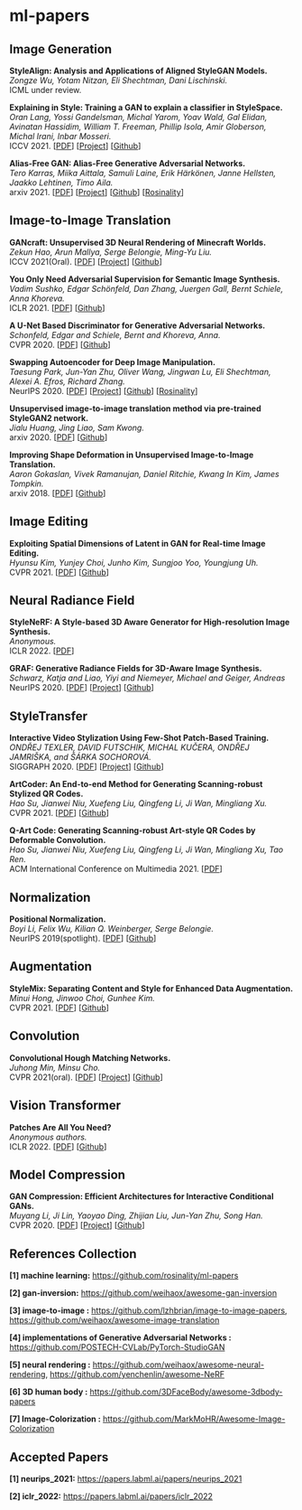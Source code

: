 # ml-papers

## Image Generation

**StyleAlign: Analysis and Applications of Aligned StyleGAN Models.**<br>
*Zongze Wu, Yotam Nitzan, Eli Shechtman, Dani Lischinski.*<br>
ICML under review.

**Explaining in Style: Training a GAN to explain a classifier in StyleSpace.**<br>
*Oran Lang, Yossi Gandelsman, Michal Yarom, Yoav Wald, Gal Elidan, Avinatan Hassidim, William T. Freeman, Phillip Isola, Amir Globerson, Michal Irani, Inbar Mosseri.*<br>
ICCV 2021. [[PDF](https://arxiv.org/abs/2104.13369)] [[Project](https://explaining-in-style.github.io/)] [[Github](https://github.com/google/explaining-in-style)] 

**Alias-Free GAN: Alias-Free Generative Adversarial Networks.**<br>
*Tero Karras, Miika Aittala, Samuli Laine, Erik Härkönen, Janne Hellsten, Jaakko Lehtinen, Timo Aila.*<br>
arxiv 2021. [[PDF](https://arxiv.org/abs/2106.12423)] [[Project](https://nvlabs.github.io/alias-free-gan/)] [[Github](https://github.com/NVlabs/alias-free-gan)] [[Rosinality](https://github.com/rosinality/alias-free-gan-pytorch)] 


## Image-to-Image Translation

**GANcraft: Unsupervised 3D Neural Rendering of Minecraft Worlds.**<br>
*Zekun Hao, Arun Mallya, Serge Belongie, Ming-Yu Liu.*<br>
ICCV 2021(Oral). [[PDF](https://arxiv.org/abs/2104.07659)] [[Project](https://nvlabs.github.io/GANcraft/)] [[Github](https://github.com/NVlabs/imaginaire)] 

**You Only Need Adversarial Supervision for Semantic Image Synthesis.**<br>
*Vadim Sushko, Edgar Schönfeld, Dan Zhang, Juergen Gall, Bernt Schiele, Anna Khoreva.*<br>
ICLR 2021. [[PDF](https://arxiv.org/abs/2012.04781)] [[Github](https://github.com/boschresearch/OASIS)] 

**A U-Net Based Discriminator for Generative Adversarial Networks.**<br>
*Schonfeld, Edgar and Schiele, Bernt and Khoreva, Anna.*<br>
CVPR 2020. [[PDF](https://arxiv.org/abs/2002.12655)] [[Github](https://github.com/boschresearch/unetgan)] 

**Swapping Autoencoder for Deep Image Manipulation.**<br>
*Taesung Park, Jun-Yan Zhu, Oliver Wang, Jingwan Lu, Eli Shechtman, Alexei A. Efros, Richard Zhang.*<br>
NeurIPS 2020. [[PDF](https://arxiv.org/abs/2007.00653)] [[Project](https://taesung.me/SwappingAutoencoder/)] [[Github](https://github.com/taesungp/swapping-autoencoder-pytorch)] [[Rosinality](https://github.com/rosinality/swapping-autoencoder-pytorch)] 

**Unsupervised image-to-image translation method via pre-trained StyleGAN2 network.**<br>
*Jialu Huang, Jing Liao, Sam Kwong.*<br>
arxiv 2020. [[PDF](https://arxiv.org/abs/2010.05713)] [[Github](https://github.com/HideUnderBush/UI2I_via_StyleGAN2)]  

**Improving Shape Deformation in Unsupervised Image-to-Image Translation.**<br>
*Aaron Gokaslan, Vivek Ramanujan, Daniel Ritchie, Kwang In Kim, James Tompkin.*<br>
arxiv 2018. [[PDF](https://arxiv.org/abs/1808.04325)] [[Github](https://github.com/brownvc/ganimorph)] 


## Image Editing

**Exploiting Spatial Dimensions of Latent in GAN for Real-time Image Editing.**<br>
*Hyunsu Kim, Yunjey Choi, Junho Kim, Sungjoo Yoo, Youngjung Uh.*<br>
CVPR 2021. [[PDF](https://arxiv.org/abs/2104.14754)] [[Github](https://github.com/naver-ai/StyleMapGAN)] 


## Neural Radiance Field

**StyleNeRF: A Style-based 3D Aware Generator for High-resolution Image Synthesis.**<br>
*Anonymous.*<br>
ICLR 2022. [[PDF](https://openreview.net/forum?id=iUuzzTMUw9K)] 


**GRAF: Generative Radiance Fields for 3D-Aware Image Synthesis.**<br>
*Schwarz, Katja and Liao, Yiyi and Niemeyer, Michael and Geiger, Andreas*<br>
NeurIPS 2020. [[PDF](https://arxiv.org/abs/2007.02442)] [[Project](https://avg.is.tuebingen.mpg.de/publications/schwarz2020neurips)] [[Github](https://github.com/autonomousvision/graf)] 

## StyleTransfer

**Interactive Video Stylization Using Few-Shot Patch-Based Training.**<br>
*ONDŘEJ TEXLER, DAVID FUTSCHIK, MICHAL KUČERA, ONDŘEJ JAMRIŠKA, and ŠÁRKA SOCHOROVÁ.*<br>
SIGGRAPH 2020. [[PDF](https://ondrejtexler.github.io/res/Texler20-SIG_patch-based_training_main.pdf)] [[Project](https://ondrejtexler.github.io/patch-based_training/)] [[Github](https://github.com/OndrejTexler/Few-Shot-Patch-Based-Training)] 

**ArtCoder: An End-to-end Method for Generating Scanning-robust Stylized QR Codes.**<br>
*Hao Su, Jianwei Niu, Xuefeng Liu, Qingfeng Li, Ji Wan, Mingliang Xu.*<br>
CVPR 2021. [[PDF](https://arxiv.org/abs/2011.07815)] [[Github](https://github.com/SwordHolderSH/ArtCoder)] 

**Q-Art Code: Generating Scanning-robust Art-style QR Codes by Deformable Convolution.**<br>
*Hao Su, Jianwei Niu, Xuefeng Liu, Qingfeng Li, Ji Wan, Mingliang Xu, Tao Ren.*<br>
ACM International Conference on Multimedia 2021. [[PDF](https://dl.acm.org/doi/abs/10.1145/3474085.3475239)] 
## Normalization

**Positional Normalization.**<br>
*Boyi Li, Felix Wu, Kilian Q. Weinberger, Serge Belongie.*<br>
NeurIPS 2019(spotlight). [[PDF](https://arxiv.org/abs/1907.04312)] [[Github](https://github.com/Boyiliee/Positional-Normalization)]  


## Augmentation

**StyleMix: Separating Content and Style for Enhanced Data Augmentation.**<br>
*Minui Hong, Jinwoo Choi, Gunhee Kim.*<br>
CVPR 2021. [[PDF](https://openaccess.thecvf.com/content/CVPR2021/papers/Hong_StyleMix_Separating_Content_and_Style_for_Enhanced_Data_Augmentation_CVPR_2021_paper.pdf)] [[Github](https://github.com/alsdml/StyleMix)]


## Convolution

**Convolutional Hough Matching Networks.**<br>
*Juhong Min, Minsu Cho.*<br>
CVPR 2021(oral). [[PDF](https://arxiv.org/abs/2103.16831)] [[Project](http://cvlab.postech.ac.kr/research/CHM)] [[Github](https://github.com/juhongm999/chm)] 


## Vision Transformer

**Patches Are All You Need?**<br>
*Anonymous authors.*<br>
ICLR 2022. [[PDF](https://openreview.net/pdf?id=TVHS5Y4dNvM)] [[Github](https://github.com/tmp-iclr/convmixer)] 


## Model Compression

**GAN Compression: Efficient Architectures for Interactive Conditional GANs.**<br>
*Muyang Li, Ji Lin, Yaoyao Ding, Zhijian Liu, Jun-Yan Zhu, Song Han.*<br>
CVPR 2020. [[PDF](https://arxiv.org/abs/2003.08936)] [[Project](https://hanlab.mit.edu/projects/gancompression)] [[Github](https://github.com/mit-han-lab/gan-compression)]  



## References Collection

**[1] machine learning:** https://github.com/rosinality/ml-papers

**[2] gan-inversion:** https://github.com/weihaox/awesome-gan-inversion

**[3] image-to-image :** https://github.com/lzhbrian/image-to-image-papers, https://github.com/weihaox/awesome-image-translation

**[4] implementations of Generative Adversarial Networks :** https://github.com/POSTECH-CVLab/PyTorch-StudioGAN

**[5] neural rendering :** https://github.com/weihaox/awesome-neural-rendering, https://github.com/yenchenlin/awesome-NeRF

**[6] 3D human body :** https://github.com/3DFaceBody/awesome-3dbody-papers

**[7] Image-Colorization :** https://github.com/MarkMoHR/Awesome-Image-Colorization

## Accepted Papers

**[1] neurips_2021:** https://papers.labml.ai/papers/neurips_2021

**[2] iclr_2022:** https://papers.labml.ai/papers/iclr_2022
